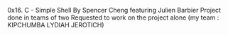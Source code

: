 0x16. C - Simple Shell
By Spencer Cheng featuring Julien Barbier
Project done in teams of two
Requested to work on the project alone (my team : KIPCHUMBA LYDIAH JEROTICH)
